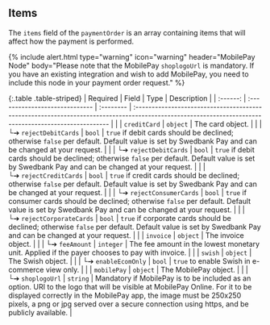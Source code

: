 ## Items

The `items` field of the `paymentOrder` is an array containing items that will affect how the payment is performed.

{% include alert.html type="warning" icon="warning" header="MobilePay Node"
body="Please note that the MobilePay `shoplogoUrl` is mandatory. If you have an
existing integration and wish to add MobilePay, you need to include this node in
your payment order request." %}

{:.table .table-striped}
| Required | Field                          | Type      | Description                                                                                                                                           |
| :------: | :----------------------------- | :-------- | :---------------------------------------------------------------------------------------------------------------------------------------------------- |
|          | `creditCard`                   | `object`  | The card object.                                                                                                                               |
|          | └➔&nbsp;`rejectDebitCards`     | `bool`    | `true` if debit cards should be declined; otherwise `false` per default. Default value is set by Swedbank Pay and can be changed at your request.     |
|          | └➔&nbsp;`rejectDebitCards`     | `bool`    | `true` if debit cards should be declined; otherwise `false` per default. Default value is set by Swedbank Pay and can be changed at your request.     |
|          | └➔&nbsp;`rejectCreditCards`    | `bool`    | `true` if credit cards should be declined; otherwise `false` per default. Default value is set by Swedbank Pay and can be changed at your request.    |
|          | └➔&nbsp;`rejectConsumerCards`  | `bool`    | `true` if consumer cards should be declined; otherwise `false` per default. Default value is set by Swedbank Pay and can be changed at your request.  |
|          | └➔&nbsp;`rejectCorporateCards` | `bool`    | `true` if corporate cards should be declined; otherwise `false` per default. Default value is set by Swedbank Pay and can be changed at your request. |
|          | `invoice`                      | `object`  | The invoice object.                                                                                                                                   |
|          | └➔&nbsp;`feeAmount`            | `integer` | The fee amount in the lowest monetary unit. Applied if the payer chooses to pay with invoice.                                                      |
|          | `swish`                        | `object`  | The Swish object.                                                                                                                                     |
|          | └➔&nbsp;`enableEcomOnly`       | `bool`    | `true` to enable Swish in e-commerce view only.                                                                                                |
|          | `mobilePay`                    | `object`  | The MobilePay object.                                                                                                                                     |
|          | └➔&nbsp;`shoplogoUrl`       | `string`    | Mandatory if MobilePay is to be included as an option. URI to the logo that will be visible at MobilePay Online. For it to be displayed correctly in the MobilePay app, the image must be 250x250 pixels, a png or jpg served over a secure connection using https, and be publicly available.                                                 |
